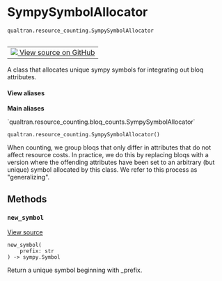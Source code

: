 # SympySymbolAllocator
`qualtran.resource_counting.SympySymbolAllocator`


<table class="tfo-notebook-buttons tfo-api nocontent" align="left">
<td>
  <a target="_blank" href="https://github.com/quantumlib/cirq-qubitization/blob/main/qualtran/resource_counting/bloq_counts.py#L37-L53">
    <img src="https://www.tensorflow.org/images/GitHub-Mark-32px.png" />
    View source on GitHub
  </a>
</td>
</table>



A class that allocates unique sympy symbols for integrating out bloq attributes.

<section class="expandable">
  <h4 class="showalways">View aliases</h4>
  <p>
<b>Main aliases</b>
<p>`qualtran.resource_counting.bloq_counts.SympySymbolAllocator`</p>
</p>
</section>

<pre class="devsite-click-to-copy prettyprint lang-py tfo-signature-link">
<code>qualtran.resource_counting.SympySymbolAllocator()
</code></pre>



<!-- Placeholder for "Used in" -->

When counting, we group bloqs that only differ in attributes that do not affect
resource costs. In practice, we do this by replacing bloqs with a version where
the offending attributes have been set to an arbitrary (but unique) symbol allocated
by this class. We refer to this process as "generalizing".

## Methods

<h3 id="new_symbol"><code>new_symbol</code></h3>

<a target="_blank" class="external" href="https://github.com/quantumlib/cirq-qubitization/blob/main/qualtran/resource_counting/bloq_counts.py#L49-L53">View source</a>

<pre class="devsite-click-to-copy prettyprint lang-py tfo-signature-link">
<code>new_symbol(
    prefix: str
) -> sympy.Symbol
</code></pre>

Return a unique symbol beginning with _prefix.





